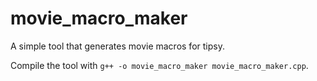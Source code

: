 # movie_macro_maker
A simple tool that generates movie macros for tipsy.

Compile the tool with ```g++ -o movie_macro_maker movie_macro_maker.cpp```.
